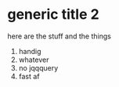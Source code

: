 # generic title 2


here are the stuff and the things

1. handig
2. whatever
3. no jqqquery
4. fast af
